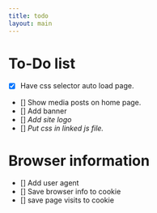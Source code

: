 ```yaml
---
title: todo
layout: main
---
```


To-Do list
========================================
* [x] Have css selector auto load page.
* [] Show media posts on home page.
* [] Add banner
* [] *Add site logo*
* [] *Put css in linked js file.*

# Browser information
* [] Add user agent
* [] Save browser info to cookie
* [] save page visits to cookie
